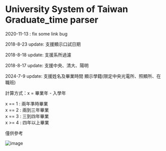 # University System of Taiwan Graduate_time parser

2020-11-13 : fix some link bug

2018-8-23 update: 支援顯示口試日期

2018-8-18 update: 支援系所過濾

2018-8-17 update: 支援中央、清大、陽明

2024-7-9  update: 支援姓名及畢業時間 顯示學籍(限定中央光電所、照顯所、在職班)

計算方式：x = 畢業年 - 入學年

x == 1 : 兩年準時畢業 </br>
x == 2 : 兩到三年畢業 </br>
x == 3 : 三到四年畢業 </br>
x >= 4 : 四年以上畢業 </br>

僅供參考

![image](https://github.com/Yu-Chen-Yi/Graduate_time_parser/assets/64921305/fab77970-4172-4589-a067-f73102cc5570)
